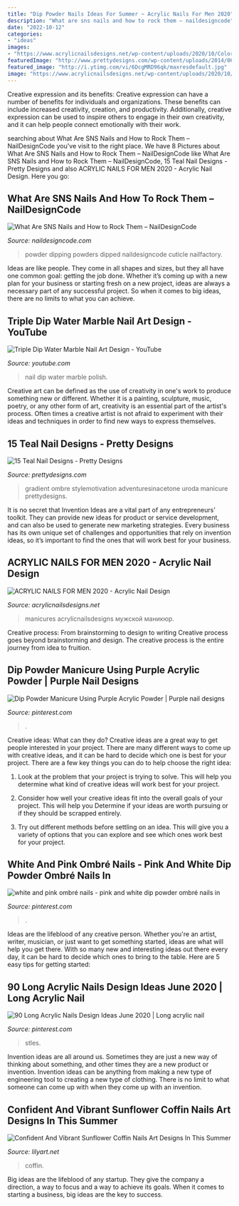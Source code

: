 ```yaml
---
title: "Dip Powder Nails Ideas For Summer ~ Acrylic Nails For Men 2020"
description: "What are sns nails and how to rock them – naildesigncode"
date: "2022-10-12"
categories:
- "ideas"
images:
- "https://www.acrylicnailsdesigns.net/wp-content/uploads/2020/10/Colorful-Acrylic-Nails.jpg"
featuredImage: "http://www.prettydesigns.com/wp-content/uploads/2014/06/Gradient-Nails.jpg"
featured_image: "http://i.ytimg.com/vi/6DcgMRD96qk/maxresdefault.jpg"
image: "https://www.acrylicnailsdesigns.net/wp-content/uploads/2020/10/Colorful-Acrylic-Nails.jpg"
---
```



Creative expression and its benefits:
Creative expression can have a number of benefits for individuals and organizations. These benefits can include increased creativity, creation, and productivity. Additionally, creative expression can be used to inspire others to engage in their own creativity, and it can help people connect emotionally with their work.

	

		
searching about What Are SNS Nails and How to Rock Them – NailDesignCode you've visit to the right place. We have 8 Pictures about What Are SNS Nails and How to Rock Them – NailDesignCode like What Are SNS Nails and How to Rock Them – NailDesignCode, 15 Teal Nail Designs - Pretty Designs and also ACRYLIC NAILS FOR MEN 2020 - Acrylic Nail Design. Here you go:
		
    
## What Are SNS Nails And How To Rock Them – NailDesignCode

<img loading=lazy src="https://naildesigncode.com/wp-content/uploads/2017/06/5-11.jpg" onerror="this.onerror=null;this.src='https://tse3.mm.bing.net/th?id=OIP.48tKhI7T7rH3ddCK-hphOwHaFj&amp;pid=15.1';" alt="What Are SNS Nails and How to Rock Them – NailDesignCode">

_Source: naildesigncode.com_

>powder dipping powders dipped naildesigncode cuticle nailfactory. 

	

Ideas are like people. They come in all shapes and sizes, but they all have one common goal: getting the job done. Whether it’s coming up with a new plan for your business or starting fresh on a new project, ideas are always a necessary part of any successful project. So when it comes to big ideas, there are no limits to what you can achieve.

    
## Triple Dip Water Marble Nail Art Design - YouTube

<img loading=lazy src="http://i.ytimg.com/vi/6DcgMRD96qk/maxresdefault.jpg" onerror="this.onerror=null;this.src='https://tse3.mm.bing.net/th?id=OIP._PR6gv17ammdu3FlsJdgngHaEK&amp;pid=15.1';" alt="Triple Dip Water Marble Nail Art Design - YouTube">

_Source: youtube.com_

>nail dip water marble polish. 

	

Creative art can be defined as the use of creativity in one's work to produce something new or different. Whether it is a painting, sculpture, music, poetry, or any other form of art, creativity is an essential part of the artist's process. Often times a creative artist is not afraid to experiment with their ideas and techniques in order to find new ways to express themselves.

    
## 15 Teal Nail Designs - Pretty Designs

<img loading=lazy src="http://www.prettydesigns.com/wp-content/uploads/2014/06/Gradient-Nails.jpg" onerror="this.onerror=null;this.src='https://tse2.mm.bing.net/th?id=OIP.jnXjrqZue1pYtxdAm-zSWAHaJ2&amp;pid=15.1';" alt="15 Teal Nail Designs - Pretty Designs">

_Source: prettydesigns.com_

>gradient ombre stylemotivation adventuresinacetone uroda manicure prettydesigns. 

	

It is no secret that Invention Ideas are a vital part of any entrepreneurs’ toolkit. They can provide new ideas for product or service development, and can also be used to generate new marketing strategies. Every business has its own unique set of challenges and opportunities that rely on invention ideas, so it’s important to find the ones that will work best for your business.

    
## ACRYLIC NAILS FOR MEN 2020 - Acrylic Nail Design

<img loading=lazy src="https://www.acrylicnailsdesigns.net/wp-content/uploads/2020/10/Colorful-Acrylic-Nails.jpg" onerror="this.onerror=null;this.src='https://tse1.mm.bing.net/th?id=OIP.XOoIMQBIyMgB2ilRHGNMPAHaI-&amp;pid=15.1';" alt="ACRYLIC NAILS FOR MEN 2020 - Acrylic Nail Design">

_Source: acrylicnailsdesigns.net_

>manicures acrylicnailsdesigns мужской маникюр. 

	

Creative process: From brainstorming to design to writing
Creative process goes beyond brainstorming and design. The creative process is the entire journey from idea to fruition.

    
## Dip Powder Manicure Using Purple Acrylic Powder | Purple Nail Designs

<img loading=lazy src="https://i.pinimg.com/736x/9d/e7/5f/9de75f977390ce8a5e91f90b249bf449.jpg" onerror="this.onerror=null;this.src='https://tse3.mm.bing.net/th?id=OIP.Q2kZH-ygrA5A5RkZ8pEDtwHaJf&amp;pid=15.1';" alt="Dip Powder Manicure Using Purple Acrylic Powder | Purple nail designs">

_Source: pinterest.com_

>. 

	

Creative ideas: What can they do?
Creative ideas are a great way to get people interested in your project. There are many different ways to come up with creative ideas, and it can be hard to decide which one is best for your project. There are a few key things you can do to help choose the right idea:
1. Look at the problem that your project is trying to solve. This will help you determine what kind of creative ideas will work best for your project.

2. Consider how well your creative ideas fit into the overall goals of your project. This will help you Determine if your ideas are worth pursuing or if they should be scrapped entirely.

3. Try out different methods before settling on an idea. This will give you a variety of options that you can explore and see which ones work best for your project.


    
## White And Pink Ombré Nails - Pink And White Dip Powder Ombré Nails In

<img loading=lazy src="https://i.pinimg.com/736x/03/77/17/037717d7950b3cc642571c6b161b3805.jpg" onerror="this.onerror=null;this.src='https://tse4.mm.bing.net/th?id=OIP.f43MbCWa79SsIIkhuUahiQHaJ3&amp;pid=15.1';" alt="white and pink ombré nails - pink and white dip powder ombré nails in">

_Source: pinterest.com_

>. 

	

Ideas are the lifeblood of any creative person. Whether you're an artist, writer, musician, or just want to get something started, ideas are what will help you get there. With so many new and interesting ideas out there every day, it can be hard to decide which ones to bring to the table. Here are 5 easy tips for getting started: 

    
## 90 Long Acrylic Nails Design Ideas June 2020 | Long Acrylic Nail

<img loading=lazy src="https://i.pinimg.com/736x/9f/5c/23/9f5c23bffc6c23a77e25c11d7c977ce5.jpg" onerror="this.onerror=null;this.src='https://tse4.mm.bing.net/th?id=OIP.Wiwz-5NM813u_eRm8XadWAHaJP&amp;pid=15.1';" alt="90 Long Acrylic Nails Design Ideas June 2020 | Long acrylic nail">

_Source: pinterest.com_

>stles. 

	

Invention ideas are all around us. Sometimes they are just a new way of thinking about something, and other times they are a new product or invention. Invention ideas can be anything from making a new type of engineering tool to creating a new type of clothing. There is no limit to what someone can come up with when they come up with an invention.

    
## Confident And Vibrant Sunflower Coffin Nails Art Designs In This Summer

<img loading=lazy src="https://lilyart.net/wp-content/uploads/2020/05/4-6.jpg" onerror="this.onerror=null;this.src='https://tse1.mm.bing.net/th?id=OIP.48ZteerSzZALPSR17LUy1AHaJ_&amp;pid=15.1';" alt="Confident And Vibrant Sunflower Coffin Nails Art Designs In This Summer">

_Source: lilyart.net_

>coffin. 

	

Big ideas are the lifeblood of any startup. They give the company a direction, a way to focus and a way to achieve its goals. When it comes to starting a business, big ideas are the key to success.

